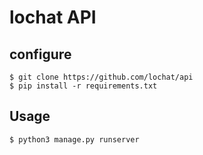 # lochat API

configure
---------

	$ git clone https://github.com/lochat/api
	$ pip install -r requirements.txt

Usage
-------

	$ python3 manage.py runserver


